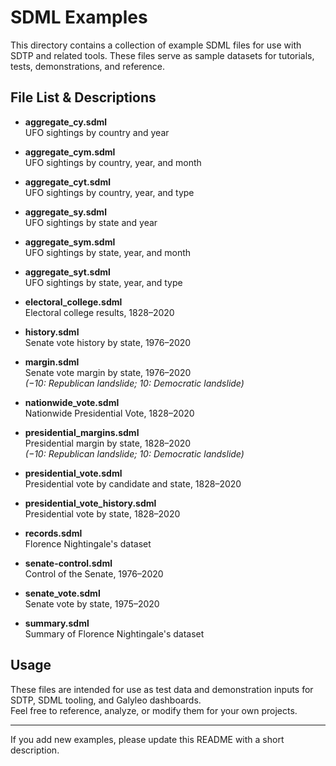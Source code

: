 # SDML Examples

This directory contains a collection of example SDML files for use with SDTP and related tools. These files serve as sample datasets for tutorials, tests, demonstrations, and reference.

## File List & Descriptions

- **aggregate_cy.sdml**  
  UFO sightings by country and year

- **aggregate_cym.sdml**  
  UFO sightings by country, year, and month

- **aggregate_cyt.sdml**  
  UFO sightings by country, year, and type

- **aggregate_sy.sdml**  
  UFO sightings by state and year

- **aggregate_sym.sdml**  
  UFO sightings by state, year, and month

- **aggregate_syt.sdml**  
  UFO sightings by state, year, and type

- **electoral_college.sdml**  
  Electoral college results, 1828–2020

- **history.sdml**  
  Senate vote history by state, 1976–2020

- **margin.sdml**  
  Senate vote margin by state, 1976–2020  
  *(−10: Republican landslide; 10: Democratic landslide)*

- **nationwide_vote.sdml**  
  Nationwide Presidential Vote, 1828–2020

- **presidential_margins.sdml**  
  Presidential margin by state, 1828–2020  
  *(−10: Republican landslide; 10: Democratic landslide)*

- **presidential_vote.sdml**  
  Presidential vote by candidate and state, 1828–2020

- **presidential_vote_history.sdml**  
  Presidential vote by state, 1828–2020

- **records.sdml**  
  Florence Nightingale's dataset

- **senate-control.sdml**  
  Control of the Senate, 1976–2020

- **senate_vote.sdml**  
  Senate vote by state, 1975–2020

- **summary.sdml**  
  Summary of Florence Nightingale's dataset

## Usage

These files are intended for use as test data and demonstration inputs for SDTP, SDML tooling, and Galyleo dashboards.  
Feel free to reference, analyze, or modify them for your own projects.

---

If you add new examples, please update this README with a short description.
